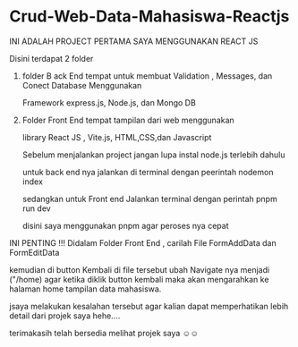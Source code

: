 # Crud-Web-Data-Mahasiswa-Reactjs

INI ADALAH PROJECT PERTAMA SAYA MENGGUNAKAN REACT JS
 
Disini terdapat 2 folder   

1. folder B ack End tempat untuk membuat Validation , Messages, dan Conect Database Menggunakan

   Framework express.js, Node.js, dan Mongo DB

2. Folder Front End tempat tampilan dari web menggunakan
 
   library React JS , Vite.js, HTML,CSS,dan Javascript

 
   Sebelum menjalankan project jangan lupa instal node.js terlebih dahulu

   untuk back end nya jalankan di terminal  dengan peerintah
   nodemon index
 
   sedangkan untuk Front end Jalankan terminal dengan  perintah
   pnpm run dev

   disini saya menggunakan pnpm agar peroses nya cepat

INI PENTING !!!
Didalam Folder Front End , carilah File FormAddData dan FormEditData 

kemudian di button Kembali di file tersebut ubah Navigate nya menjadi ("/home) agar ketika diklik button kembali maka akan mengarahkan ke halaman home tampilan data mahasiswa.

jsaya melakukan kesalahan tersebut agar kalian dapat memperhatikan lebih detail dari projek saya hehe....

terimakasih telah bersedia melihat projek saya ☺️☺️

